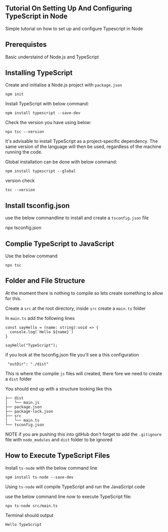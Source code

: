 ## Tutorial On Setting Up And Configuring TypeScript in Node

Simple tutorial on how to set up and configure Typescript in Node 

## Prerequistes

Basic understaind of Node.js and TypeScript

## Installing TypeScript

Create and initialise a Node.js project with `package.json`

`npm init`

Install TypeScript with below command:

`npm install typescript --save-dev`

Check the version you have using below:

`npx tsc --version`

It's advisable to install TypeScript as a project-specific dependency. The same version of the language will then be used, regardless of the machine running the code.

Global installation can be done with below command: 

`npm install typescript --global`

version check

`tsc --version`

## Install tsconfig.json

use the below commandline to install and create a `tsconfig.json` file

npx tsconfig.json

## Complie TypeScript to JavaScript

Use the below command 

`npx tsc`

## Folder and File Structure

At the moment there is nothing to compile so lets create something to allow for this.

Create a `src` at the root directory, inside `src` create a `main.ts` folder

In `main.ts` add the following lines

```
const sayHello = (name: string):void => {
  console.log(`Hello ${name}`)
}
 
sayHello("TypeScript");
```

if you look at the tsconfig.json file you'll see a this configuration

` "outDir": "./dist"`

This is where the compile `js` files will created, there fore we need to create a `dist` folder

You should end up with a structure looking like this

```
├── dist
│   └── main.js
├── package.json
├── package-lock.json
├── src
│   └── main.ts
└── tsconfig.json
```

NOTE if you are pushing this into gitHub don't forget to add the `.gitignore` file with `node_modules` and `dist` folder to be ignored

## How to Execute TypeScript Files

Install `ts-node` with the below command line

`npm install ts-node --save-dev`

Using `ts-node` will compile TypeScript and run the JavaScript code

use the below command line now to execute TypeScript file:

`npx ts-node src/main.ts`

Terminal should output 

`Hello TypeScript`




